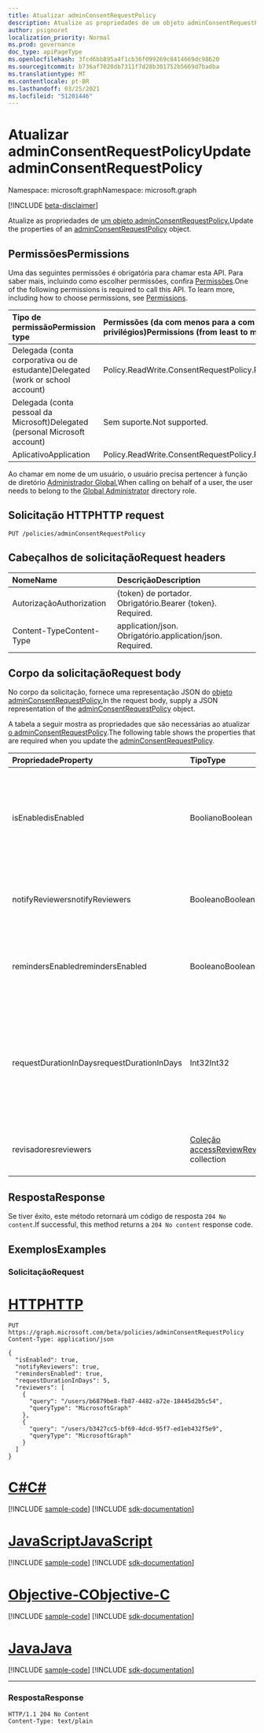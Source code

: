 ```yaml
---
title: Atualizar adminConsentRequestPolicy
description: Atualize as propriedades de um objeto adminConsentRequestPolicy.
author: psignoret
localization_priority: Normal
ms.prod: governance
doc_type: apiPageType
ms.openlocfilehash: 3fcd6bb895a4f1cb36f099269c8414669dc98620
ms.sourcegitcommit: b736af7020db7311f7d28b301752b5669d7badba
ms.translationtype: MT
ms.contentlocale: pt-BR
ms.lasthandoff: 03/25/2021
ms.locfileid: "51201446"
---
```

# <a name="update-adminconsentrequestpolicy"></a><span data-ttu-id="7f45f-103">Atualizar adminConsentRequestPolicy</span><span class="sxs-lookup"><span data-stu-id="7f45f-103">Update adminConsentRequestPolicy</span></span>
<span data-ttu-id="7f45f-104">Namespace: microsoft.graph</span><span class="sxs-lookup"><span data-stu-id="7f45f-104">Namespace: microsoft.graph</span></span>

[!INCLUDE [beta-disclaimer](../../includes/beta-disclaimer.md)]

<span data-ttu-id="7f45f-105">Atualize as propriedades de [um objeto adminConsentRequestPolicy.](../resources/adminconsentrequestpolicy.md)</span><span class="sxs-lookup"><span data-stu-id="7f45f-105">Update the properties of an [adminConsentRequestPolicy](../resources/adminconsentrequestpolicy.md) object.</span></span>

## <a name="permissions"></a><span data-ttu-id="7f45f-106">Permissões</span><span class="sxs-lookup"><span data-stu-id="7f45f-106">Permissions</span></span>
<span data-ttu-id="7f45f-p101">Uma das seguintes permissões é obrigatória para chamar esta API. Para saber mais, incluindo como escolher permissões, confira [Permissões](/graph/permissions-reference).</span><span class="sxs-lookup"><span data-stu-id="7f45f-p101">One of the following permissions is required to call this API. To learn more, including how to choose permissions, see [Permissions](/graph/permissions-reference).</span></span>

|<span data-ttu-id="7f45f-109">Tipo de permissão</span><span class="sxs-lookup"><span data-stu-id="7f45f-109">Permission type</span></span>|<span data-ttu-id="7f45f-110">Permissões (da com menos para a com mais privilégios)</span><span class="sxs-lookup"><span data-stu-id="7f45f-110">Permissions (from least to most privileged)</span></span>|
|:---|:---|
|<span data-ttu-id="7f45f-111">Delegada (conta corporativa ou de estudante)</span><span class="sxs-lookup"><span data-stu-id="7f45f-111">Delegated (work or school account)</span></span>|<span data-ttu-id="7f45f-112">Policy.ReadWrite.ConsentRequest</span><span class="sxs-lookup"><span data-stu-id="7f45f-112">Policy.ReadWrite.ConsentRequest</span></span>|
|<span data-ttu-id="7f45f-113">Delegada (conta pessoal da Microsoft)</span><span class="sxs-lookup"><span data-stu-id="7f45f-113">Delegated (personal Microsoft account)</span></span>|<span data-ttu-id="7f45f-114">Sem suporte.</span><span class="sxs-lookup"><span data-stu-id="7f45f-114">Not supported.</span></span>|
|<span data-ttu-id="7f45f-115">Aplicativo</span><span class="sxs-lookup"><span data-stu-id="7f45f-115">Application</span></span>|<span data-ttu-id="7f45f-116">Policy.ReadWrite.ConsentRequest</span><span class="sxs-lookup"><span data-stu-id="7f45f-116">Policy.ReadWrite.ConsentRequest</span></span>|

<span data-ttu-id="7f45f-117">Ao chamar em nome de um usuário, o usuário precisa pertencer à função de diretório [Administrador Global.](/azure/active-directory/roles/permissions-reference)</span><span class="sxs-lookup"><span data-stu-id="7f45f-117">When calling on behalf of a user, the user needs to belong to the [Global Administrator](/azure/active-directory/roles/permissions-reference) directory role.</span></span>

## <a name="http-request"></a><span data-ttu-id="7f45f-118">Solicitação HTTP</span><span class="sxs-lookup"><span data-stu-id="7f45f-118">HTTP request</span></span>

<!-- {
  "blockType": "ignored"
}
-->
``` http
PUT /policies/adminConsentRequestPolicy 
```

## <a name="request-headers"></a><span data-ttu-id="7f45f-119">Cabeçalhos de solicitação</span><span class="sxs-lookup"><span data-stu-id="7f45f-119">Request headers</span></span>
|<span data-ttu-id="7f45f-120">Nome</span><span class="sxs-lookup"><span data-stu-id="7f45f-120">Name</span></span>|<span data-ttu-id="7f45f-121">Descrição</span><span class="sxs-lookup"><span data-stu-id="7f45f-121">Description</span></span>|
|:---|:---|
|<span data-ttu-id="7f45f-122">Autorização</span><span class="sxs-lookup"><span data-stu-id="7f45f-122">Authorization</span></span>|<span data-ttu-id="7f45f-p102">{token} de portador. Obrigatório.</span><span class="sxs-lookup"><span data-stu-id="7f45f-p102">Bearer {token}. Required.</span></span>|
|<span data-ttu-id="7f45f-125">Content-Type</span><span class="sxs-lookup"><span data-stu-id="7f45f-125">Content-Type</span></span>|<span data-ttu-id="7f45f-p103">application/json. Obrigatório.</span><span class="sxs-lookup"><span data-stu-id="7f45f-p103">application/json. Required.</span></span>|

## <a name="request-body"></a><span data-ttu-id="7f45f-128">Corpo da solicitação</span><span class="sxs-lookup"><span data-stu-id="7f45f-128">Request body</span></span>
<span data-ttu-id="7f45f-129">No corpo da solicitação, fornece uma representação JSON do [objeto adminConsentRequestPolicy.](../resources/adminconsentrequestpolicy.md)</span><span class="sxs-lookup"><span data-stu-id="7f45f-129">In the request body, supply a JSON representation of the [adminConsentRequestPolicy](../resources/adminconsentrequestpolicy.md) object.</span></span>

<span data-ttu-id="7f45f-130">A tabela a seguir mostra as propriedades que são necessárias ao atualizar [o adminConsentRequestPolicy](../resources/adminconsentrequestpolicy.md).</span><span class="sxs-lookup"><span data-stu-id="7f45f-130">The following table shows the properties that are required when you update the [adminConsentRequestPolicy](../resources/adminconsentrequestpolicy.md).</span></span>

|<span data-ttu-id="7f45f-131">Propriedade</span><span class="sxs-lookup"><span data-stu-id="7f45f-131">Property</span></span>|<span data-ttu-id="7f45f-132">Tipo</span><span class="sxs-lookup"><span data-stu-id="7f45f-132">Type</span></span>|<span data-ttu-id="7f45f-133">Descrição</span><span class="sxs-lookup"><span data-stu-id="7f45f-133">Description</span></span>|
|:---|:---|:---|
|<span data-ttu-id="7f45f-134">isEnabled</span><span class="sxs-lookup"><span data-stu-id="7f45f-134">isEnabled</span></span>|<span data-ttu-id="7f45f-135">Booliano</span><span class="sxs-lookup"><span data-stu-id="7f45f-135">Boolean</span></span>|<span data-ttu-id="7f45f-136">Especifica se o recurso de solicitação de consentimento do administrador está habilitado ou desabilitado.</span><span class="sxs-lookup"><span data-stu-id="7f45f-136">Specifies whether the admin consent request feature is enabled or disabled.</span></span>|
|<span data-ttu-id="7f45f-137">notifyReviewers</span><span class="sxs-lookup"><span data-stu-id="7f45f-137">notifyReviewers</span></span>|<span data-ttu-id="7f45f-138">Booleano</span><span class="sxs-lookup"><span data-stu-id="7f45f-138">Boolean</span></span>|<span data-ttu-id="7f45f-139">Especifica se os revisadores receberão notificações.</span><span class="sxs-lookup"><span data-stu-id="7f45f-139">Specifies whether reviewers will receive notifications.</span></span>|
|<span data-ttu-id="7f45f-140">remindersEnabled</span><span class="sxs-lookup"><span data-stu-id="7f45f-140">remindersEnabled</span></span>|<span data-ttu-id="7f45f-141">Booleano</span><span class="sxs-lookup"><span data-stu-id="7f45f-141">Boolean</span></span>|<span data-ttu-id="7f45f-142">Especifica se os revisadores receberão emails de lembrete.</span><span class="sxs-lookup"><span data-stu-id="7f45f-142">Specifies whether reviewers will receive reminder emails.</span></span>|
|<span data-ttu-id="7f45f-143">requestDurationInDays</span><span class="sxs-lookup"><span data-stu-id="7f45f-143">requestDurationInDays</span></span>|<span data-ttu-id="7f45f-144">Int32</span><span class="sxs-lookup"><span data-stu-id="7f45f-144">Int32</span></span>|<span data-ttu-id="7f45f-145">Especifica a duração em que a solicitação está ativa antes de expirar automaticamente se nenhuma decisão for aplicada.</span><span class="sxs-lookup"><span data-stu-id="7f45f-145">Specifies the duration the request is active before it automatically expires if no decision is applied.</span></span>|
|<span data-ttu-id="7f45f-146">revisadores</span><span class="sxs-lookup"><span data-stu-id="7f45f-146">reviewers</span></span>|<span data-ttu-id="7f45f-147">[Coleção accessReviewReviewerScope](../resources/accessreviewreviewerscope.md)</span><span class="sxs-lookup"><span data-stu-id="7f45f-147">[accessReviewReviewerScope](../resources/accessreviewreviewerscope.md) collection</span></span>|<span data-ttu-id="7f45f-148">A lista de revisadores para o consentimento do administrador.</span><span class="sxs-lookup"><span data-stu-id="7f45f-148">The list of reviewers for the admin consent.</span></span>|



## <a name="response"></a><span data-ttu-id="7f45f-149">Resposta</span><span class="sxs-lookup"><span data-stu-id="7f45f-149">Response</span></span>

<span data-ttu-id="7f45f-150">Se tiver êxito, este método retornará um código de resposta `204 No content`.</span><span class="sxs-lookup"><span data-stu-id="7f45f-150">If successful, this method returns a `204 No content` response code.</span></span>

## <a name="examples"></a><span data-ttu-id="7f45f-151">Exemplos</span><span class="sxs-lookup"><span data-stu-id="7f45f-151">Examples</span></span>

### <a name="request"></a><span data-ttu-id="7f45f-152">Solicitação</span><span class="sxs-lookup"><span data-stu-id="7f45f-152">Request</span></span>

# <a name="http"></a>[<span data-ttu-id="7f45f-153">HTTP</span><span class="sxs-lookup"><span data-stu-id="7f45f-153">HTTP</span></span>](#tab/http)
<!-- {
  "blockType": "request",
  "name": "update_adminconsentrequestpolicy"
}
-->
``` http
PUT https://graph.microsoft.com/beta/policies/adminConsentRequestPolicy 
Content-Type: application/json

{
  "isEnabled": true,
  "notifyReviewers": true,
  "remindersEnabled": true,
  "requestDurationInDays": 5,
  "reviewers": [
    {
      "query": "/users/b6879be8-fb87-4482-a72e-18445d2b5c54",
      "queryType": "MicrosoftGraph"
    },
    {
      "query": "/users/b3427cc5-bf69-4dcd-95f7-ed1eb432f5e9",
      "queryType": "MicrosoftGraph"
    }
  ]
}
```
# <a name="c"></a>[<span data-ttu-id="7f45f-154">C#</span><span class="sxs-lookup"><span data-stu-id="7f45f-154">C#</span></span>](#tab/csharp)
[!INCLUDE [sample-code](../includes/snippets/csharp/update-adminconsentrequestpolicy-csharp-snippets.md)]
[!INCLUDE [sdk-documentation](../includes/snippets/snippets-sdk-documentation-link.md)]

# <a name="javascript"></a>[<span data-ttu-id="7f45f-155">JavaScript</span><span class="sxs-lookup"><span data-stu-id="7f45f-155">JavaScript</span></span>](#tab/javascript)
[!INCLUDE [sample-code](../includes/snippets/javascript/update-adminconsentrequestpolicy-javascript-snippets.md)]
[!INCLUDE [sdk-documentation](../includes/snippets/snippets-sdk-documentation-link.md)]

# <a name="objective-c"></a>[<span data-ttu-id="7f45f-156">Objective-C</span><span class="sxs-lookup"><span data-stu-id="7f45f-156">Objective-C</span></span>](#tab/objc)
[!INCLUDE [sample-code](../includes/snippets/objc/update-adminconsentrequestpolicy-objc-snippets.md)]
[!INCLUDE [sdk-documentation](../includes/snippets/snippets-sdk-documentation-link.md)]

# <a name="java"></a>[<span data-ttu-id="7f45f-157">Java</span><span class="sxs-lookup"><span data-stu-id="7f45f-157">Java</span></span>](#tab/java)
[!INCLUDE [sample-code](../includes/snippets/java/update-adminconsentrequestpolicy-java-snippets.md)]
[!INCLUDE [sdk-documentation](../includes/snippets/snippets-sdk-documentation-link.md)]

---



### <a name="response"></a><span data-ttu-id="7f45f-158">Resposta</span><span class="sxs-lookup"><span data-stu-id="7f45f-158">Response</span></span>
<!-- {
  "blockType": "response",
  "truncated": true
}
-->
``` http
HTTP/1.1 204 No Content
Content-Type: text/plain
```
